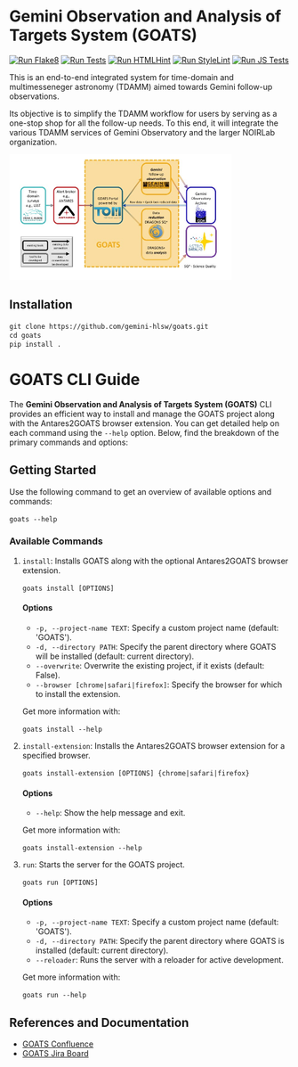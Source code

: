 # Gemini Observation and Analysis of Targets System (GOATS)

[![Run Flake8](https://github.com/gemini-hlsw/goats/actions/workflows/run_flake8.yaml/badge.svg?branch=main&event=push)](https://github.com/gemini-hlsw/goats/actions/workflows/run_flake8.yaml)
[![Run Tests](https://github.com/gemini-hlsw/goats/actions/workflows/run_tests.yaml/badge.svg?branch=main&event=push)](https://github.com/gemini-hlsw/goats/actions/workflows/run_tests.yaml)
[![Run HTMLHint](https://github.com/gemini-hlsw/goats/actions/workflows/run_htmlhint.yaml/badge.svg?branch=main&event=push)](https://github.com/gemini-hlsw/goats/actions/workflows/run_htmlhint.yaml)
[![Run StyleLint](https://github.com/gemini-hlsw/goats/actions/workflows/run_stylelint.yaml/badge.svg?branch=main&event=push)](https://github.com/gemini-hlsw/goats/actions/workflows/run_stylelint.yaml)
[![Run JS Tests](https://github.com/gemini-hlsw/goats/actions/workflows/run_js_tests.yaml/badge.svg?branch=main&event=push)](https://github.com/gemini-hlsw/goats/actions/workflows/run_js_tests.yaml)

This is an end-to-end integrated system for time-domain and multimesseneger astronomy (TDAMM) aimed towards Gemini follow-up observations.

Its objective is to simplify the TDAMM workflow for users by serving as a one-stop shop for all the follow-up needs. To this end, it will integrate the various TDAMM services of Gemini Observatory and the larger NOIRLab organization.

<img
  src="doc/graphics/goats_with_lab.jpg"
  alt="Schematic of GOATS"
  title="Ecosystem of GOATS"
  style="display: inline-block; margin: 0 auto; max-width: 400px">

## Installation

```shell
git clone https://github.com/gemini-hlsw/goats.git
cd goats
pip install .
```

# GOATS CLI Guide

The **Gemini Observation and Analysis of Targets System (GOATS)** CLI provides an efficient way to install and manage the GOATS project along with the Antares2GOATS browser extension. You can get detailed help on each command using the `--help` option. Below, find the breakdown of the primary commands and options:

## Getting Started

Use the following command to get an overview of available options and commands:

`goats --help`

### Available Commands

1. `install`: Installs GOATS along with the optional Antares2GOATS browser extension.

   `goats install [OPTIONS]`

   #### Options
   - `-p, --project-name TEXT`: Specify a custom project name (default: 'GOATS').
   - `-d, --directory PATH`: Specify the parent directory where GOATS will be installed (default: current directory).
   - `--overwrite`: Overwrite the existing project, if it exists (default: False).
   - `--browser [chrome|safari|firefox]`: Specify the browser for which to install the extension.

   Get more information with:

   `goats install --help`

2. `install-extension`: Installs the Antares2GOATS browser extension for a specified browser.

   `goats install-extension [OPTIONS] {chrome|safari|firefox}`

   #### Options
   - `--help`: Show the help message and exit.

   Get more information with:

   `goats install-extension --help`

3. `run`: Starts the server for the GOATS project.

   `goats run [OPTIONS]`

   #### Options
   - `-p, --project-name TEXT`: Specify a custom project name (default: 'GOATS').
   - `-d, --directory PATH`: Specify the parent directory where GOATS is installed (default: current directory).
   - `--reloader`: Runs the server with a reloader for active development.

   Get more information with:

   `goats run --help`

## References and Documentation

- [GOATS Confluence](https://noirlab.atlassian.net/wiki/spaces/GOATS/overview)
- [GOATS Jira Board](https://noirlab.atlassian.net/jira/software/projects/GOATS/boards/57)
